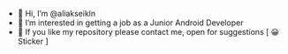 - 👋 Hi, I’m @aliakseikln
- 👀 I’m interested in getting a job as a Junior Android Developer
- 💼 If you like my repository please contact me, open for suggestions
[ 😀 Sticker ]
